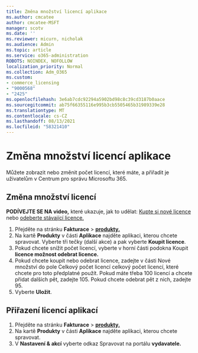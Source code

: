 ```yaml
---
title: Změna množství licencí aplikace
ms.author: cmcatee
author: cmcatee-MSFT
manager: scotv
ms.date: ''
ms.reviewer: micurn, nicholak
ms.audience: Admin
ms.topic: article
ms.service: o365-administration
ROBOTS: NOINDEX, NOFOLLOW
localization_priority: Normal
ms.collection: Adm_O365
ms.custom:
- commerce_licensing
- "9000568"
- "2425"
ms.openlocfilehash: 3e6ab7cdc92294a5902bd98c8c39cd3187b0aace
ms.sourcegitcommit: ab75f66355116e995b3cb5505465b31989339e28
ms.translationtype: MT
ms.contentlocale: cs-CZ
ms.lasthandoff: 08/13/2021
ms.locfileid: "58321410"
---
```

# <a name="change-app-license-quantity"></a>Změna množství licencí aplikace

Můžete zobrazit nebo změnit počet licencí, které máte, a přiřadit je uživatelům v Centrum pro správu Microsoftu 365.

## <a name="to-change-license-quantity"></a>Změna množství licencí

**PODÍVEJTE SE NA video,** které ukazuje, jak to udělat: [Kupte si nové licence](https://go.microsoft.com/fwlink/p/?linkid=2154857) nebo [odeberte stávající licence.](https://go.microsoft.com/fwlink/p/?linkid=2154938)

1. Přejděte na stránku **Fakturace**  >  **[produkty.](https://go.microsoft.com/fwlink/p/?linkid=842054)**
2. Na kartě **Produkty** v části **Aplikace** najděte aplikaci, kterou chcete spravovat. Vyberte tři tečky (další akce) a pak vyberte **Koupit licence**.
3. Pokud chcete snížit počet licencí, vyberte v horní  části podokna Koupit **licence možnost odebrat licence.**
4. Pokud chcete koupit nebo  odebrat licence,  zadejte v části Nové množství do pole Celkový počet licencí celkový počet licencí, které chcete pro toto předplatné použít. Pokud máte třeba 100 licencí a chcete přidat dalších pět, zadejte 105. Pokud chcete odebrat pět z nich, zadejte 95.
5. Vyberte **Uložit**.

## <a name="to-assign-app-licenses"></a>Přiřazení licencí aplikací

1. Přejděte na stránku **Fakturace**  >  **[produkty.](https://go.microsoft.com/fwlink/p/?linkid=842054)**
2. Na kartě **Produkty** v části **Aplikace** najděte aplikaci, kterou chcete spravovat.
3. V **Nastavení & akcí** vyberte odkaz Spravovat na portálu **vydavatele.**
